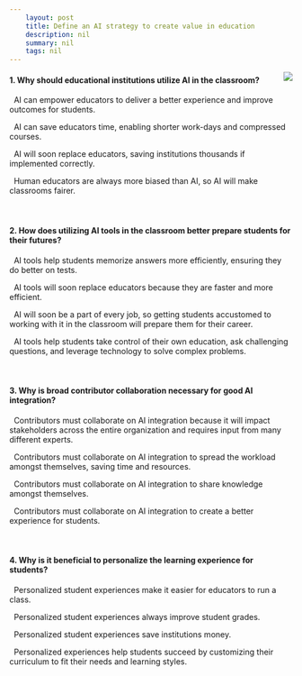 ```yaml
---
    layout: post
    title: Define an AI strategy to create value in education 
    description: nil
    summary: nil
    tags: nil
---
```



 <a target="_blank" href="https://docs.microsoft.com/en-us/learn/modules/ai-strategy-in-education/7-knowledge-check/"><i class="fas fa-external-link-alt"></i> </a>
 <img align="right" src="https://docs.microsoft.com/en-us/learn/achievements/ai-strategy-in-education.svg">
####  1. Why should educational institutions utilize AI in the classroom?


<i class='fas fa-check-square' style='color: Dodgerblue;'></i> &nbsp;&nbsp;AI can empower educators to deliver a better experience and improve outcomes for students.

<i class='far fa-square'></i> &nbsp;&nbsp;AI can save educators time, enabling shorter work-days and compressed courses.

<i class='far fa-square'></i> &nbsp;&nbsp;AI will soon replace educators, saving institutions thousands if implemented correctly.

<i class='far fa-square'></i> &nbsp;&nbsp;Human educators are always more biased than AI, so AI will make classrooms fairer.
<br />
<br />
<br />

####  2. How does utilizing AI tools in the classroom better prepare students for their futures?


<i class='far fa-square'></i> &nbsp;&nbsp;AI tools help students memorize answers more efficiently, ensuring they do better on tests.

<i class='far fa-square'></i> &nbsp;&nbsp;AI tools will soon replace educators because they are faster and more efficient.

<i class='far fa-square'></i> &nbsp;&nbsp;AI will soon be a part of every job, so getting students accustomed to working with it in the classroom will prepare them for their career.

<i class='fas fa-check-square' style='color: Dodgerblue;'></i> &nbsp;&nbsp;AI tools help students take control of their own education, ask challenging questions, and leverage technology to solve complex problems.
<br />
<br />
<br />

####  3. Why is broad contributor collaboration necessary for good AI integration?


<i class='fas fa-check-square' style='color: Dodgerblue;'></i> &nbsp;&nbsp;Contributors must collaborate on AI integration because it will impact stakeholders across the entire organization and requires input from many different experts.

<i class='far fa-square'></i> &nbsp;&nbsp;Contributors must collaborate on AI integration to spread the workload amongst themselves, saving time and resources.

<i class='far fa-square'></i> &nbsp;&nbsp;Contributors must collaborate on AI integration to share knowledge amongst themselves.

<i class='far fa-square'></i> &nbsp;&nbsp;Contributors must collaborate on AI integration to create a better experience for students.
<br />
<br />
<br />

####  4. Why is it beneficial to personalize the learning experience for students?


<i class='far fa-square'></i> &nbsp;&nbsp;Personalized student experiences make it easier for educators to run a class.

<i class='far fa-square'></i> &nbsp;&nbsp;Personalized student experiences always improve student grades.

<i class='far fa-square'></i> &nbsp;&nbsp;Personalized student experiences save institutions money.

<i class='fas fa-check-square' style='color: Dodgerblue;'></i> &nbsp;&nbsp;Personalized experiences help students succeed by customizing their curriculum to fit their needs and learning styles.
<br />
<br />
<br />
